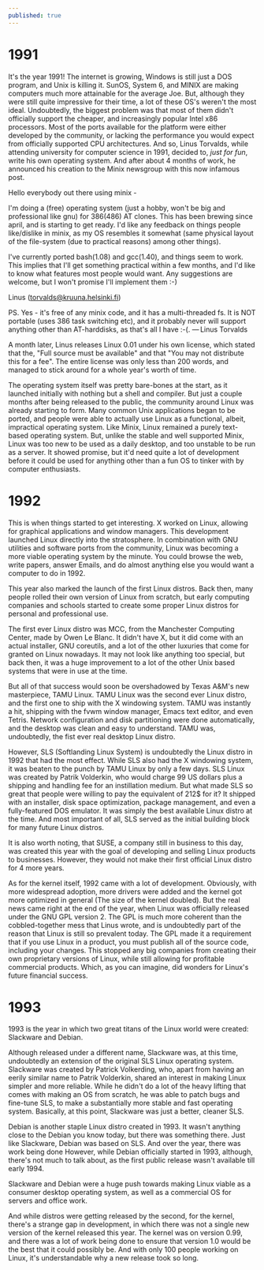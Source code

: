 ```yaml
---
published: true
--- 
```


# 1991 

It's the year 1991! The internet is growing, Windows is still just a DOS program, and Unix is killing it. SunOS, System 6, and MINIX are making computers much more attainable for the average Joe. But, although they were still quite impressive for their time, a lot of these OS's weren't the most ideal. Undoubtedly, the biggest problem was that most of them didn't officially support the cheaper, and increasingly popular Intel x86 processors. Most of the ports available for the platform were either developed by the community, or lacking the performance you would expect from officially supported CPU architectures. And so, Linus Torvalds, while attending university for computer science in 1991, decided to, *just for fun*, write his own operating system. And after about 4 months of work, he announced his creation to the Minix newsgroup with this now infamous post.

 Hello everybody out there using minix -


 I'm doing a (free) operating system (just a hobby, won't be big and professional like gnu) for 386(486) AT    clones. This has been brewing since april, and is starting to get ready. I'd like any feedback on things people  like/dislike in minix, as my OS resembles it somewhat (same physical layout of the file-system (due to practical  reasons) among other things).

 I've currently ported bash(1.08) and gcc(1.40), and things seem to work. This implies that I'll get something  practical within a few months, and I'd like to know what features most people would want. Any suggestions are  welcome, but I won't promise I'll implement them :-)

 Linus (torvalds@kruuna.helsinki.fi)

  PS. Yes - it's free of any minix code, and it has a multi-threaded fs. It is NOT portable (uses 386 task  switching etc), and it probably never will support anything other than AT-harddisks, as that's all I have :-(.
  — Linus Torvalds


A month later, Linus releases Linux 0.01 under his own license, which stated that the, "Full source must be available" and that "You may not distribute this for a fee". The entire license was only less than 200 words, and managed to stick around for a whole year's worth of time.

The operating system itself was pretty bare-bones at the start, as it launched initially with nothing but a shell and compiler. But just a couple months after being released to the public, the community around Linux was already starting to form. Many common Unix applications began to be ported, and people were able to actually use Linux as a functional, albeit, impractical operating system. Like Minix, Linux remained a purely text-based operating system. But, unlike the stable and well supported Minix, Linux was too new to be used as a daily desktop, and too unstable to be run as a server. It showed promise, but it'd need quite a lot of development before it could be used for anything other than a fun OS to tinker with by computer enthusiasts. 


# 1992

This is when things started to get interesting. X worked on Linux, allowing for graphical applications and window managers. This development launched Linux directly into the stratosphere. In combination with GNU utilities and software ports from the community, Linux was becoming a more viable operating system by the minute. You could browse the web, write papers, answer Emails, and do almost anything else you would want a computer to do in 1992.

This year also marked the launch of the first Linux distros. Back then, many people rolled their own version of Linux from scratch, but early computing companies and schools started to create some proper Linux distros for personal and professional use.

The first ever Linux distro was MCC, from the Manchester Computing Center, made by Owen Le Blanc. It didn't have X, but it did come with an actual installer, GNU coreutils, and a lot of the other luxuries that come for granted on Linux nowadays. It may not look like anything too special, but back then, it was a huge improvement to a lot of the other Unix based systems that were in use at the time. 

But all of that success would soon be overshadowed by Texas A&M's new masterpiece, TAMU Linux. TAMU Linux was the second ever Linux distro, and the first one to ship with the X windowing system. TAMU was instantly a hit, shipping with the fvwm window manager, Emacs text editor, and even Tetris. Network configuration and disk partitioning were done automatically, and the desktop was clean and easy to understand. TAMU was, undoubtedly, the fist ever real desktop Linux distro. 

However, SLS (Softlanding Linux System) is undoubtedly the Linux distro in 1992 that had the most effect. While SLS also had the X windowing system, it was beaten to the punch by TAMU Linux by only a few days. SLS Linux was created by Patrik Volderkin, who would charge 99 US dollars plus a shipping and handling fee for an instillation medium. But what made SLS so great that people were willing to pay the equivalent of 212$ for it? It shipped with an installer, disk space optimization, package management, and even a fully-featured DOS emulator. It was simply the best available Linux distro at the time. And most important of all, SLS served as the initial building block for many future Linux distros. 

It is also worth noting, that SUSE, a company still in business to this day, was created this year with the goal of developing and selling Linux products to businesses. However, they would not make their first official Linux distro for 4 more years. 

As for the kernel itself, 1992 came with a lot of development. Obviously, with more widespread adoption, more drivers were added and the kernel got more optimized in general (The size of the kernel doubled). But the real news came right at the end of the year, when Linux was officially released under the GNU GPL version 2. The GPL is much more coherent than the cobbled-together mess that Linus wrote, and is undoubtedly part of the reason that Linux is still so prevalent today. The GPL made it a requirement that if you use Linux in a product, you must publish all of the source code, including your changes. This stopped any big companies from creating their own proprietary versions of Linux, while still allowing for profitable commercial products. Which, as you can imagine, did wonders for Linux's future financial success. 

# 1993

1993 is the year in which two great titans of the Linux world were created: Slackware and Debian. 

Although released under a different name, Slackware was, at this time, undoubtedly an extension of the original SLS Linux operating system. Slackware was created by Patrick Volkerding, who, apart from having an eerily similar name to Patrik Volderkin, shared an interest in making Linux simpler and more reliable. While he didn't do a lot of the heavy lifting that comes with making an OS from scratch, he was able to patch bugs and fine-tune SLS, to make a substantially more stable and fast operating system. Basically, at this point, Slackware was just a better, cleaner SLS. 

Debian is another staple Linux distro created in 1993. It wasn't anything close to the Debian you know today, but there was something there. Just like Slackware, Debian was based on SLS. And over the year, there was work being done However, while Debian officially started in 1993, although, there's not much to talk about, as the first public release wasn't available till early 1994. 

Slackware and Debian were a huge push towards making Linux viable as a consumer desktop operating system, as well as a commercial OS for servers and office work. 
 
And while distros were getting released by the second, for the kernel, there's a strange gap in development, in which there was not a single new version of the kernel released this year. The kernel was on version 0.99, and there was a lot of work being done to ensure that version 1.0 would be the best that it could possibly be. And with only 100 people working on Linux, it's understandable why a new release took so long. 	
